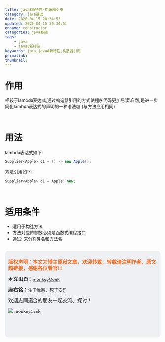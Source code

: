 ```yaml
---
title: java8新特性-构造器引用
category: java基础
date: 2020-04-15 20:34:53
updated: 2020-04-15 20:34:53
enname: constructor
categories: java基础
tags:
	- java
	- java8新特性
keywords: java,java8新特性,构造器引用
permalink:
thumbnail:
---
```


# 作用

相较于lambda表达式,通过构造器引用的方式使程序代码更加易读\自然,是进一步简化lambda表达式的声明的一种语法糖.(与方法应用相同)

<!--more-->

</br>

# 用法

lambda表达式如下:

```java
Supplier<Apple> c1 = () -> new Apple();
```

方法引用如下:

```java
Supplier<Apple> c1 = Apple::new;
```



</br>

# 适用条件

- 适用于构造方法
- 方法对应的参数必须是函数式编程接口
- 通过::来分割类名和方法名



</br>

<script>
var _hmt = _hmt || [];
(function() {
  var hm = document.createElement("script");
  hm.src = "https://hm.baidu.com/hm.js?2f798e6b269c8a40f12bef25d7f1876d";
  var s = document.getElementsByTagName("script")[0]; 
  s.parentNode.insertBefore(hm, s);
})();
</script>

<div style="height:260px; background-color:rgb(238,240,244); padding:10px;border-radius:10px;">
    <p style="color:#f36c21;font:bold 16px/20px 'kaiTi';">
      版权声明：本文为博主原创文章，欢迎转载，转载请注明作者、原文超链接，感谢各位看官!!!
    </p>
    <p>
      <span style="font:bold 16px/20px 'kaiTi';">本文出自：</span><a href="https://monkeyGeek369.github.io">monkeyGeek</a> 
    </p>
    <p>
      <span style="font:bold 16px/20px 'kaiTi';">座右铭：</span><span>生于忧患，死于安乐</span> 
    </p>
    <p>
      <span style="font:16px/20px 'kaiTi';">欢迎志同道合的朋友一起交流、探讨！</span> 
    </p>
    <img style="height:auto; width:auto;flot:left;" src="../../../../image/monkey64.png" /><span style="font:16px/20px 'kaiTi';flot:left;">   monkeyGeek</span>


